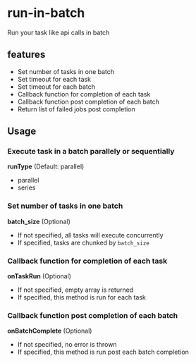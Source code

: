 # run-in-batch

Run your task like api calls in batch

## features

- Set number of tasks in one batch
- Set timeout for each task
- Set timeout for each batch
- Callback function for completion of each task
- Callback function post completion of each batch
- Return list of failed jobs post completion

## Usage

### Execute task in a batch parallely or sequentially

**runType** (Default: parallel)

- parallel
- series

### Set number of tasks in one batch

**batch_size** (Optional)

- If not specified, all tasks will execute concurrently
- If specified, tasks are chunked by `batch_size`

### Callback function for completion of each task

**onTaskRun** (Optional)

- If not specified, empty array is returned
- If specified, this method is run for each task

### Callback function post completion of each batch

**onBatchComplete** (Optional)

- If not specified, no error is thrown
- If specified, this method is run post each batch completion
